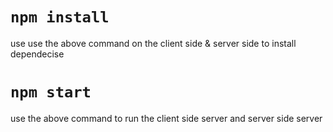 # `npm install`
use use the above command on the client side & server side to install dependecise
# `npm start`
use the above command to run the client side server and server side server